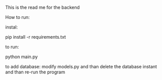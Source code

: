 This is the read me for the backend


How to run:

instal:

pip install -r requirements.txt

to run:

python main.py

to add database:
modify models.py and than delete the database instant and than re-run the program